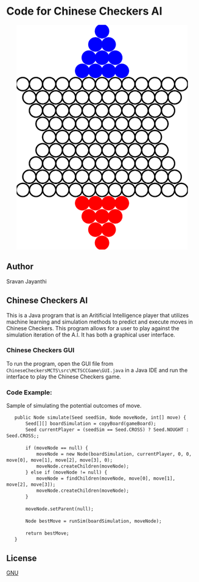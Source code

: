 # Code for Chinese Checkers AI
<p align="center">
  <img width="450" height="590" src="ChineseCheckersBoard.PNG">
</p>


## Author
Sravan Jayanthi

## Chinese Checkers AI
This is a Java program that is an Aritificial Intelligence player that utilizes machine learning and simulation methods to predict and execute moves in Chinese Checkers. This program allows for a user to play against the simulation iteration of the A.I.
It has both a graphical user interface.

### Chinese Checkers GUI
To run the program, open the GUI file from `ChineseCheckersMCTS\src\MCTSCCGame\GUI.java` in a Java IDE and run the interface to play the Chinese Checkers game.

### Code Example:  
Sample of simulating the potential outcomes of move.

	   public Node simulate(Seed seedSim, Node moveNode, int[] move) {
		   Seed[][] boardSimulation = copyBoard(gameBoard);
		   Seed currentPlayer = (seedSim == Seed.CROSS) ? Seed.NOUGHT : Seed.CROSS;;
		   
		   if (moveNode == null) {
			   moveNode = new Node(boardSimulation, currentPlayer, 0, 0, move[0], move[1], move[2], move[3], 0);
			   moveNode.createChildren(moveNode);
		   } else if (moveNode != null) {
			   moveNode = findChildren(moveNode, move[0], move[1], move[2], move[3]);
			   moveNode.createChildren(moveNode);
		   }
		   
		   moveNode.setParent(null);

		   Node bestMove = runSim(boardSimulation, moveNode);
		   
		   return bestMove;
	   }

## License
[GNU](LICENSE)
